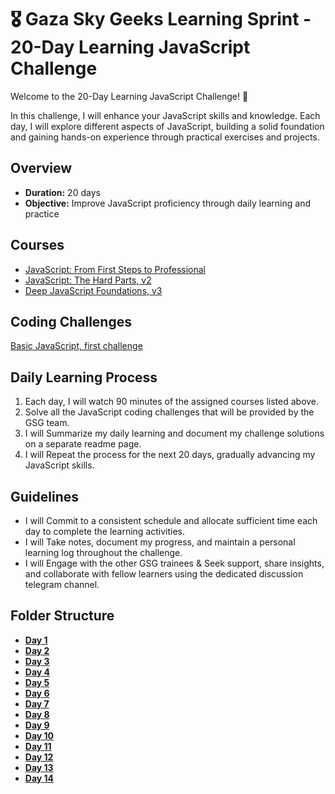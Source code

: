 
# 🎖️ Gaza Sky Geeks Learning Sprint - 20-Day Learning JavaScript Challenge

Welcome to the 20-Day Learning JavaScript Challenge! 🚀

In this challenge, I will enhance your JavaScript skills and knowledge. Each day, I will explore different aspects of JavaScript, building a solid foundation and gaining hands-on experience through practical exercises and projects.

## Overview
- **Duration:** 20 days
- **Objective:** Improve JavaScript proficiency through daily learning and practice


## Courses
 - [JavaScript: From First Steps to Professional](https://frontendmasters.com/courses/javascript-first-steps/)
 - [JavaScript: The Hard Parts, v2](https://frontendmasters.com/courses/javascript-hard-parts-v2/)
 - [Deep JavaScript Foundations, v3](https://frontendmasters.com/courses/deep-javascript-v3/)

## Coding Challenges
[Basic JavaScript, first challenge](https://www.freecodecamp.org/learn/javascript-algorithms-and-data-structures/basic-javascript/comment-your-javascript-code)



## Daily Learning Process
1. Each day, I will watch 90 minutes of the assigned courses listed above.
2. Solve all the JavaScript coding challenges that will be provided by the GSG team.
3. I will Summarize my daily learning and document my challenge solutions on a separate readme page.
4. I will  Repeat the process for the next 20 days, gradually advancing my JavaScript skills.

## Guidelines
- I will Commit to a consistent schedule and allocate sufficient time each day to complete the learning activities.
- I will Take notes, document my progress, and maintain a personal learning log throughout the challenge.
- I will Engage with the other GSG trainees & Seek support, share insights, and collaborate with fellow learners using the dedicated discussion telegram channel.

## Folder Structure
- [**Day 1**](https://github.com/Batoul-Shaheen/Mastering-JavaScript-in-20-days/blob/a30d58cfb85aa29007b0eb1917930a6871ee8db3/Day%201.md)
- [**Day 2**](https://github.com/Batoul-Shaheen/Mastering-JavaScript-in-20-days/blob/d4d6dadcfa8c975c4c196d9eaf69a8de34dcfc0f/Day%202.md)
- [**Day 3**](https://github.com/Batoul-Shaheen/Mastering-JavaScript-in-20-days/blob/main/Day%203.md)
- [**Day 4**](https://github.com/Batoul-Shaheen/Mastering-JavaScript-in-20-days/blob/25a84118ef8a9a69026e9c1dcd6053e41d3da0e3/Day%204.md)
- [**Day 5**](https://github.com/Batoul-Shaheen/Mastering-JavaScript-in-20-days/blob/c1a194a3987368159aea6109d3980971ded3482c/Day%205.md)
- [**Day 6**](https://github.com/Batoul-Shaheen/Mastering-JavaScript-in-20-days/blob/035d626fc75d3d403c69e83bf534d4102bc2a35a/Day%206.md)
- [**Day 7**](https://github.com/Batoul-Shaheen/Mastering-JavaScript-in-20-days/blob/806779a63f85a5e37cc4bc7d3d867845859b35a6/Day%207.md)
- [**Day 8**](https://github.com/Batoul-Shaheen/Mastering-JavaScript-in-20-days/blob/6cbc290e4f81e2b4c397750a3562d7b8dfd976b3/Day%208.md)
- [**Day 9**](https://github.com/Batoul-Shaheen/Mastering-JavaScript-in-20-days/blob/56f34318a5cc7750901f935295efd1c58699bee6/Day%209.md)
- [**Day 10**](https://github.com/Batoul-Shaheen/Mastering-JavaScript-in-20-days/blob/9bead6973969cbf219f89d0a8a8c9d1ded53e867/Day%2010.md)
- [**Day 11**](https://github.com/Batoul-Shaheen/Mastering-JavaScript-in-20-days/blob/61d2010c74a5b851c56337538515d108db0fa904/Day%2011.md)
- [**Day 12**](https://github.com/Batoul-Shaheen/Mastering-JavaScript-in-20-days/blob/de36b9e103f281506c13b0f83206b838d04919d9/Day%2012.md)
- [**Day 13**](https://github.com/Batoul-Shaheen/Mastering-JavaScript-in-20-days/blob/d703a8e06ddd591fd4cd2c9b018edecb1e818765/Day%2013.md)
- [**Day 14**](https://github.com/Batoul-Shaheen/Mastering-JavaScript-in-20-days/blob/2ea60695e10b76dbf421243e53be1e8e2925df0c/Day%2014.md)
